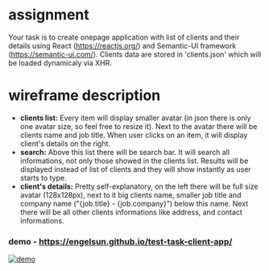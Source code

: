 # assignment
Your task is to create onepage application with list of clients and their details using React
(https://reactjs.org/) and Semantic-UI framework (https://semantic-ui.com/). Clients data are
stored in 'clients.json' which will be loaded dynamicaly via XHR.

# wireframe description
- **clients list:** Every item will display smaller avatar (in json there is only one avatar size, so feel free to resize it). Next to
the avatar there will be clients name and job title. When user clicks on an item, it will display client's
details on the right.
- **search:** Above this list there will be search bar. It will search all informations, not only those showed in the clients
list. Results will be displayed instead of list of clients and they will show instantly as user starts to type.
- **client's details:** Pretty self-explanatory, on the left there will be full size avatar (128x128px), next to it big clients name,
smaller job title and company name ("{job.title} - {job.company}") below this name. Next there will be all
other clients informations like address, and contact informations.

### demo - https://engelsun.github.io/test-task-client-app/

[![demo](https://user-images.githubusercontent.com/26378027/42257877-8056e866-7f61-11e8-9154-8998bede8db5.png)](https://engelsun.github.io/test-task-client-app/)
